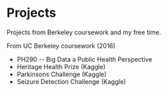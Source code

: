 # Projects
Projects from Berkeley coursework and my free time.

From UC Berkeley coursework (2016)
- PH290 -- Big Data a Public Health Perspective
 - Heritage Health Prize (Kaggle)
 - Parkinsons Challenge (Kaggle)
 - Seizure Detection Challenge (Kaggle)
